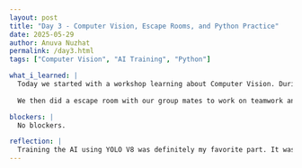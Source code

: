 ```yaml
--- 
layout: post
title: "Day 3 - Computer Vision, Escape Rooms, and Python Practice"
date: 2025-05-29
author: Anuva Nuzhat
permalink: /day3.html
tags: ["Computer Vision", "AI Training", "Python"]

what_i_learned: |
  Today we started with a workshop learning about Computer Vision. During this workshop we learned how to train our computer models to classify different images. Firstly we got introduced to computer vision with previously trained models on Teachable Machine. We then trained them ourselves using YOLO V8 and tried it out on some images and videos.
  
  We then did a escape room with our group mates to work on teamwork and collaboration. After we did some python practice with brain teasers on sets and dictionaries and also learned about file I/O. 

blockers: |
  No blockers.

reflection: |
  Training the AI using YOLO V8 was definitely my favorite part. It was so cool to see how it could identify different people and parts of a video. I'm really interested in learning more about computer vision and how I can apply it to my research. The escape room was also a lot of fun and had gotten me closer to my group mates.
---
```

